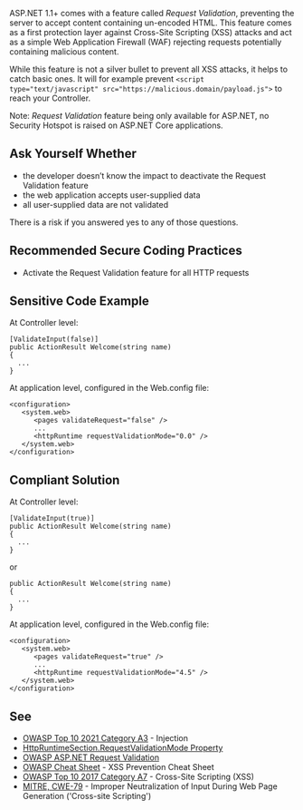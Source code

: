 ASP.NET 1.1+ comes with a feature called *Request Validation*, preventing the server to accept content containing un-encoded HTML. This feature comes as a first protection layer against Cross-Site Scripting (XSS) attacks and act as a simple Web Application Firewall (WAF) rejecting requests potentially containing malicious content.
 
While this feature is not a silver bullet to prevent all XSS attacks, it helps to catch basic ones. It will for example prevent `<script
type="text/javascript" src="https://malicious.domain/payload.js">` to reach your Controller.
 
Note: *Request Validation* feature being only available for ASP.NET, no Security Hotspot is raised on ASP.NET Core applications.
 
## Ask Yourself Whether
 
- the developer doesn’t know the impact to deactivate the Request Validation feature
- the web application accepts user-supplied data
- all user-supplied data are not validated

There is a risk if you answered yes to any of those questions.
 
## Recommended Secure Coding Practices

- Activate the Request Validation feature for all HTTP requests

## Sensitive Code Example
 
At Controller level:

    [ValidateInput(false)]
    public ActionResult Welcome(string name)
    {
      ...
    }

At application level, configured in the Web.config file:

    <configuration>
       <system.web>
          <pages validateRequest="false" />
          ...
          <httpRuntime requestValidationMode="0.0" />
       </system.web>
    </configuration>

## Compliant Solution
 
At Controller level:

    [ValidateInput(true)]
    public ActionResult Welcome(string name)
    {
      ...
    }

or

    public ActionResult Welcome(string name)
    {
      ...
    }

At application level, configured in the Web.config file:

    <configuration>
       <system.web>
          <pages validateRequest="true" />
          ...
          <httpRuntime requestValidationMode="4.5" />
       </system.web>
    </configuration>

## See

- [OWASP Top 10 2021 Category A3](https://owasp.org/Top10/A03_2021-Injection/) - Injection
- [HttpRuntimeSection.RequestValidationMode Property](https://docs.microsoft.com/en-us/dotnet/api/system.web.configuration.httpruntimesection.requestvalidationmode?view=netframework-4.8)
- [OWASP ASP.NET Request Validation](https://owasp.org/www-community/ASP-NET_Request_Validation)
- [OWASP Cheat Sheet](https://cheatsheetseries.owasp.org/cheatsheets/Cross_Site_Scripting_Prevention_Cheat_Sheet.html) - XSS
  Prevention Cheat Sheet
- [OWASP Top 10 2017 Category A7](https://www.owasp.org/index.php/Top_10-2017_A7-Cross-Site_Scripting_%28XSS%29) - Cross-Site Scripting
  (XSS)
- [MITRE, CWE-79](https://cwe.mitre.org/data/definitions/79) - Improper Neutralization of Input During Web Page Generation
  ('Cross-site Scripting')